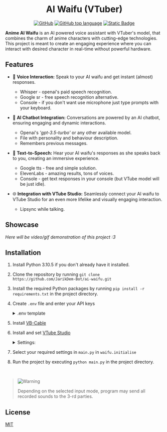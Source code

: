 <h1 align="center"> AI Waifu (VTuber) </h1>

<div align="center">
  
<a href="/LICENSE">![GitHub](https://img.shields.io/github/license/JarikDem-Bot/ai-waifu-test)</a>
<a href="">![GitHub top language](https://img.shields.io/github/languages/top/JarikDem-Bot/ai-waifu-test)</a>
<a href="">![Static Badge](https://img.shields.io/badge/Anime%20-%20AI%20waifu%20-%20lightpink)</a>

</div>

**Anime AI Waifu** is an AI powered voice assistant with VTuber's model, that combines the charm of anime characters with cutting-edge technologies. This project is meant to create an engaging experience where you can interact with desired character in real-time without powerful hardware.


## Features

- 🎤 **Voice Interaction:** Speak to your AI waifu and get instant (almost) responses.
    - Whisper - openai's paid speech recognition.
    - Google sr - free speech recognition alternative.
    - Console - if you don't want use microphone just type prompts with your keyboard.

- 🤖 **AI Chatbot Integration:** Conversations are powered by an AI chatbot, ensuring engaging and dynamic interactions.
    - Openai's *'gpt-3.5-turbo'* or any other available model.
    - File with personality and behaviour description.
    - Remembers previous messages.

- 📢 **Text-to-Speech:** Hear your AI waifu's responses as she speaks back to you, creating an immersive experience.
    - Google tts - free and simple solution.
    - ElevenLabs - amazing results, tons of voices.
    - Console - get text responses in your console (but VTube model will be just idle).

- 🌐 **Integration with VTube Studio:** Seamlessly connect your AI waifu to VTube Studio for an even more lifelike and visually engaging interaction.
    - Lipsync while talking.


## Showcase

_Here will be video/gif demonstration of this project :3_


## Installation

 1. Install Python 3.10.5 if you don't already have it installed.
 2. Clone the repository by running `git clone https://github.com/JarikDem-Bot/ai-waifu.git`
 3. Install the required Python packages by running `pip install -r requirements.txt` in the project directory.
 4. Create `.env` file and enter your API keys
    <details>
      <summary> .env template</summary>
      
      ```
      VTS_TOKEN=''
      OPENAI_API_KEY='YOUR_OPEN_AI_KEY'
      ELEVENLABS_API_KEY='YOUR_ELEVENLABS_KEY'
      ```
    </details>
    
 5. Install [VB-Cable](https://vb-audio.com/Cable/)
 7. Install and set [VTube Studio](https://store.steampowered.com/app/1325860/VTube_Studio/)
    <details>
      <summary>Settings: </summary>
      
      - Select `CABLE Output` as microphone. Select `Preview microphone audio` to hear waifu's answers

        <img src='https://github.com/JarikDem-Bot/ai-waifu/assets/73791422/a38f8b45-44f3-4b4d-9626-2f3c812b8ba2' width='50%'>
        
      - Select input and output for `Mouth Open`. Optionally you can set "breathing" to get idle movents.

        <img src='https://github.com/JarikDem-Bot/ai-waifu/assets/73791422/4e7341b1-91a8-48f9-94e4-b5669163c89b' width='50%'>

    </details>


 9. Select your required settings in `main.py` in `waifu.initialise`
 10. Run the project by executing `python main.py` in the project directory.

<br>

> <picture>
>   <source media="(prefers-color-scheme: light)" srcset="https://raw.githubusercontent.com/Mqxx/GitHub-Markdown/main/blockquotes/badge/light-theme/warning.svg">
>   <img alt="Warning" src="https://raw.githubusercontent.com/Mqxx/GitHub-Markdown/main/blockquotes/badge/dark-theme/warning.svg">
> </picture><br>
>
> Depending on the selected input mode, program may send all recorded sounds to the 3-rd parties.


## License

[MIT](/LICENSE)
